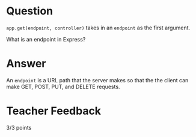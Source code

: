 # Question

`app.get(endpoint, controller)` takes in an `endpoint` as the first argument.

What is an endpoint in Express?

# Answer
An `endpoint` is a URL path that the server makes so that the the client can make GET, POST, PUT, and DELETE requests.
# Teacher Feedback

3/3 points
